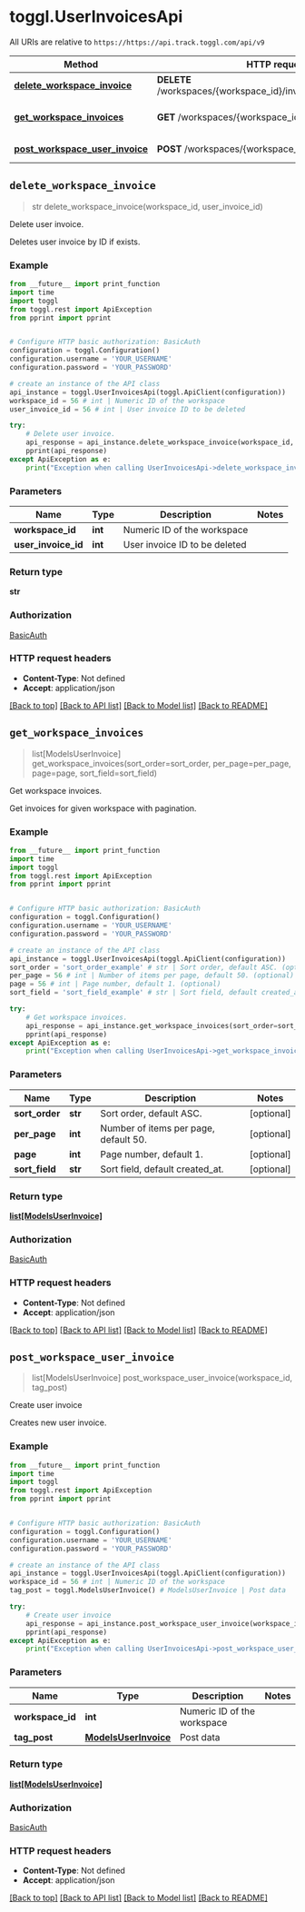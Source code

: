 # toggl.UserInvoicesApi

All URIs are relative to `https://https://api.track.toggl.com/api/v9`

Method | HTTP request | Description
------------- | ------------- | -------------
[**delete_workspace_invoice**](UserInvoicesApi.md#delete_workspace_invoice) | **DELETE** /workspaces/{workspace_id}/invoices/{user_invoice_id} | Delete user invoice.
[**get_workspace_invoices**](UserInvoicesApi.md#get_workspace_invoices) | **GET** /workspaces/{workspace_id}/invoices | Get workspace invoices.
[**post_workspace_user_invoice**](UserInvoicesApi.md#post_workspace_user_invoice) | **POST** /workspaces/{workspace_id}/invoices | Create user invoice


## `delete_workspace_invoice`
> str delete_workspace_invoice(workspace_id, user_invoice_id)

Delete user invoice.

Deletes user invoice by ID if exists.

### Example

```python
from __future__ import print_function
import time
import toggl
from toggl.rest import ApiException
from pprint import pprint


# Configure HTTP basic authorization: BasicAuth
configuration = toggl.Configuration()
configuration.username = 'YOUR_USERNAME'
configuration.password = 'YOUR_PASSWORD'

# create an instance of the API class
api_instance = toggl.UserInvoicesApi(toggl.ApiClient(configuration))
workspace_id = 56 # int | Numeric ID of the workspace
user_invoice_id = 56 # int | User invoice ID to be deleted

try:
    # Delete user invoice.
    api_response = api_instance.delete_workspace_invoice(workspace_id, user_invoice_id)
    pprint(api_response)
except ApiException as e:
    print("Exception when calling UserInvoicesApi->delete_workspace_invoice: %s\n" % e)
```

### Parameters


Name | Type | Description  | Notes
------------- | ------------- | ------------- | -------------
 **workspace_id** | **int**| Numeric ID of the workspace | 
 **user_invoice_id** | **int**| User invoice ID to be deleted | 

### Return type

**str**

### Authorization

[BasicAuth](../README.md#BasicAuth)

### HTTP request headers

 - **Content-Type**: Not defined
 - **Accept**: application/json

[[Back to top]](#) [[Back to API list]](../README.md#documentation-for-api-endpoints) [[Back to Model list]](../README.md#documentation-for-models) [[Back to README]](../README.md)

## `get_workspace_invoices`
> list[ModelsUserInvoice] get_workspace_invoices(sort_order=sort_order, per_page=per_page, page=page, sort_field=sort_field)

Get workspace invoices.

Get invoices for given workspace with pagination.

### Example

```python
from __future__ import print_function
import time
import toggl
from toggl.rest import ApiException
from pprint import pprint


# Configure HTTP basic authorization: BasicAuth
configuration = toggl.Configuration()
configuration.username = 'YOUR_USERNAME'
configuration.password = 'YOUR_PASSWORD'

# create an instance of the API class
api_instance = toggl.UserInvoicesApi(toggl.ApiClient(configuration))
sort_order = 'sort_order_example' # str | Sort order, default ASC. (optional)
per_page = 56 # int | Number of items per page, default 50. (optional)
page = 56 # int | Page number, default 1. (optional)
sort_field = 'sort_field_example' # str | Sort field, default created_at. (optional)

try:
    # Get workspace invoices.
    api_response = api_instance.get_workspace_invoices(sort_order=sort_order, per_page=per_page, page=page, sort_field=sort_field)
    pprint(api_response)
except ApiException as e:
    print("Exception when calling UserInvoicesApi->get_workspace_invoices: %s\n" % e)
```

### Parameters


Name | Type | Description  | Notes
------------- | ------------- | ------------- | -------------
 **sort_order** | **str**| Sort order, default ASC. | [optional] 
 **per_page** | **int**| Number of items per page, default 50. | [optional] 
 **page** | **int**| Page number, default 1. | [optional] 
 **sort_field** | **str**| Sort field, default created_at. | [optional] 

### Return type

[**list[ModelsUserInvoice]**](ModelsUserInvoice.md)

### Authorization

[BasicAuth](../README.md#BasicAuth)

### HTTP request headers

 - **Content-Type**: Not defined
 - **Accept**: application/json

[[Back to top]](#) [[Back to API list]](../README.md#documentation-for-api-endpoints) [[Back to Model list]](../README.md#documentation-for-models) [[Back to README]](../README.md)

## `post_workspace_user_invoice`
> list[ModelsUserInvoice] post_workspace_user_invoice(workspace_id, tag_post)

Create user invoice

Creates new user invoice.

### Example

```python
from __future__ import print_function
import time
import toggl
from toggl.rest import ApiException
from pprint import pprint


# Configure HTTP basic authorization: BasicAuth
configuration = toggl.Configuration()
configuration.username = 'YOUR_USERNAME'
configuration.password = 'YOUR_PASSWORD'

# create an instance of the API class
api_instance = toggl.UserInvoicesApi(toggl.ApiClient(configuration))
workspace_id = 56 # int | Numeric ID of the workspace
tag_post = toggl.ModelsUserInvoice() # ModelsUserInvoice | Post data

try:
    # Create user invoice
    api_response = api_instance.post_workspace_user_invoice(workspace_id, tag_post)
    pprint(api_response)
except ApiException as e:
    print("Exception when calling UserInvoicesApi->post_workspace_user_invoice: %s\n" % e)
```

### Parameters


Name | Type | Description  | Notes
------------- | ------------- | ------------- | -------------
 **workspace_id** | **int**| Numeric ID of the workspace | 
 **tag_post** | [**ModelsUserInvoice**](ModelsUserInvoice.md)| Post data | 

### Return type

[**list[ModelsUserInvoice]**](ModelsUserInvoice.md)

### Authorization

[BasicAuth](../README.md#BasicAuth)

### HTTP request headers

 - **Content-Type**: Not defined
 - **Accept**: application/json

[[Back to top]](#) [[Back to API list]](../README.md#documentation-for-api-endpoints) [[Back to Model list]](../README.md#documentation-for-models) [[Back to README]](../README.md)

